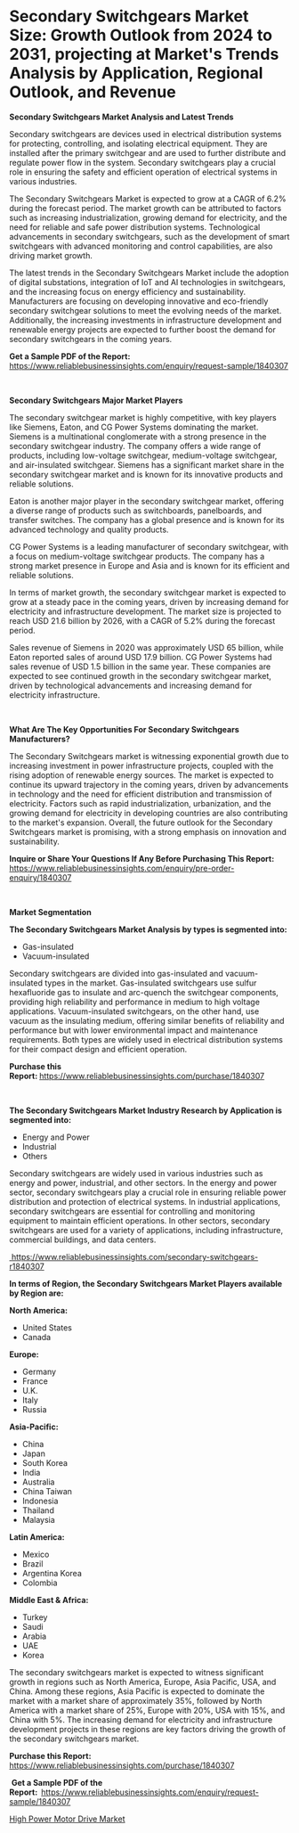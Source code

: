 <p><h1>Secondary Switchgears Market Size: Growth Outlook from 2024 to 2031, projecting at Market's Trends Analysis by Application, Regional Outlook, and Revenue</h1></p><p><strong>Secondary Switchgears Market Analysis and Latest Trends</strong></p>
<p><p>Secondary switchgears are devices used in electrical distribution systems for protecting, controlling, and isolating electrical equipment. They are installed after the primary switchgear and are used to further distribute and regulate power flow in the system. Secondary switchgears play a crucial role in ensuring the safety and efficient operation of electrical systems in various industries.</p><p>The Secondary Switchgears Market is expected to grow at a CAGR of 6.2% during the forecast period. The market growth can be attributed to factors such as increasing industrialization, growing demand for electricity, and the need for reliable and safe power distribution systems. Technological advancements in secondary switchgears, such as the development of smart switchgears with advanced monitoring and control capabilities, are also driving market growth.</p><p>The latest trends in the Secondary Switchgears Market include the adoption of digital substations, integration of IoT and AI technologies in switchgears, and the increasing focus on energy efficiency and sustainability. Manufacturers are focusing on developing innovative and eco-friendly secondary switchgear solutions to meet the evolving needs of the market. Additionally, the increasing investments in infrastructure development and renewable energy projects are expected to further boost the demand for secondary switchgears in the coming years.</p></p>
<p><strong>Get a Sample PDF of the Report:&nbsp;</strong> <a href="https://www.reliablebusinessinsights.com/enquiry/request-sample/1840307">https://www.reliablebusinessinsights.com/enquiry/request-sample/1840307</a></p>
<p>&nbsp;</p>
<p><strong>Secondary Switchgears Major Market Players</strong></p>
<p><p>The secondary switchgear market is highly competitive, with key players like Siemens, Eaton, and CG Power Systems dominating the market. Siemens is a multinational conglomerate with a strong presence in the secondary switchgear industry. The company offers a wide range of products, including low-voltage switchgear, medium-voltage switchgear, and air-insulated switchgear. Siemens has a significant market share in the secondary switchgear market and is known for its innovative products and reliable solutions. </p><p>Eaton is another major player in the secondary switchgear market, offering a diverse range of products such as switchboards, panelboards, and transfer switches. The company has a global presence and is known for its advanced technology and quality products. </p><p>CG Power Systems is a leading manufacturer of secondary switchgear, with a focus on medium-voltage switchgear products. The company has a strong market presence in Europe and Asia and is known for its efficient and reliable solutions.</p><p>In terms of market growth, the secondary switchgear market is expected to grow at a steady pace in the coming years, driven by increasing demand for electricity and infrastructure development. The market size is projected to reach USD 21.6 billion by 2026, with a CAGR of 5.2% during the forecast period.</p><p>  Sales revenue of Siemens in 2020 was approximately USD 65 billion, while Eaton reported sales of around USD 17.9 billion. CG Power Systems had sales revenue of USD 1.5 billion in the same year. These companies are expected to see continued growth in the secondary switchgear market, driven by technological advancements and increasing demand for electricity infrastructure.</p></p>
<p>&nbsp;</p>
<p><strong>What Are The Key Opportunities For Secondary Switchgears Manufacturers?</strong></p>
<p><p>The Secondary Switchgears market is witnessing exponential growth due to increasing investment in power infrastructure projects, coupled with the rising adoption of renewable energy sources. The market is expected to continue its upward trajectory in the coming years, driven by advancements in technology and the need for efficient distribution and transmission of electricity. Factors such as rapid industrialization, urbanization, and the growing demand for electricity in developing countries are also contributing to the market's expansion. Overall, the future outlook for the Secondary Switchgears market is promising, with a strong emphasis on innovation and sustainability.</p></p>
<p><strong>Inquire or Share Your Questions If Any Before Purchasing This Report:</strong> <a href="https://www.reliablebusinessinsights.com/enquiry/pre-order-enquiry/1840307">https://www.reliablebusinessinsights.com/enquiry/pre-order-enquiry/1840307</a></p>
<p>&nbsp;</p>
<p><strong>Market Segmentation</strong></p>
<p><strong>The Secondary Switchgears Market Analysis by types is segmented into:</strong></p>
<p><ul><li>Gas-insulated</li><li>Vacuum-insulated</li></ul></p>
<p><p>Secondary switchgears are divided into gas-insulated and vacuum-insulated types in the market. Gas-insulated switchgears use sulfur hexafluoride gas to insulate and arc-quench the switchgear components, providing high reliability and performance in medium to high voltage applications. Vacuum-insulated switchgears, on the other hand, use vacuum as the insulating medium, offering similar benefits of reliability and performance but with lower environmental impact and maintenance requirements. Both types are widely used in electrical distribution systems for their compact design and efficient operation.</p></p>
<p><strong>Purchase this Report:&nbsp;</strong><a href="https://www.reliablebusinessinsights.com/purchase/1840307">https://www.reliablebusinessinsights.com/purchase/1840307</a></p>
<p>&nbsp;</p>
<p><strong>The Secondary Switchgears Market Industry Research by Application is segmented into:</strong></p>
<p><ul><li>Energy and Power</li><li>Industrial</li><li>Others</li></ul></p>
<p><p>Secondary switchgears are widely used in various industries such as energy and power, industrial, and other sectors. In the energy and power sector, secondary switchgears play a crucial role in ensuring reliable power distribution and protection of electrical systems. In industrial applications, secondary switchgears are essential for controlling and monitoring equipment to maintain efficient operations. In other sectors, secondary switchgears are used for a variety of applications, including infrastructure, commercial buildings, and data centers.</p></p>
<p><a href="https://www.reliablebusinessinsights.com/secondary-switchgears-r1840307">&nbsp;https://www.reliablebusinessinsights.com/secondary-switchgears-r1840307</a></p>
<p><strong>In terms of Region, the Secondary Switchgears Market Players available by Region are:</strong></p>
<p>
    <p> <strong> North America: </strong>
        <ul>
            <li>United States</li>
            <li>Canada</li>
        </ul>
        </p> 
    <p> <strong> Europe: </strong>
        <ul>
            <li>Germany</li>
            <li>France</li>
            <li>U.K.</li>
            <li>Italy</li>
            <li>Russia</li>
        </ul>
        </p> 
    <p> <strong> Asia-Pacific: </strong>
        <ul>
            <li>China</li>
            <li>Japan</li>
            <li>South Korea</li>
            <li>India</li>
            <li>Australia</li>
            <li>China Taiwan</li>
            <li>Indonesia</li>
            <li>Thailand</li>
            <li>Malaysia</li>
        </ul>
        </p> 
    <p> <strong> Latin America: </strong>
        <ul>
            <li>Mexico</li>
            <li>Brazil</li>
            <li>Argentina Korea</li>
            <li>Colombia</li>
        </ul>
        </p> 
    <p> <strong> Middle East & Africa: </strong>
        <ul>
            <li>Turkey</li>
            <li>Saudi</li>
            <li>Arabia</li>
            <li>UAE</li>
            <li>Korea</li>
        </ul>
    </p>
    </p>
<p><p>The secondary switchgears market is expected to witness significant growth in regions such as North America, Europe, Asia Pacific, USA, and China. Among these regions, Asia Pacific is expected to dominate the market with a market share of approximately 35%, followed by North America with a market share of 25%, Europe with 20%, USA with 15%, and China with 5%. The increasing demand for electricity and infrastructure development projects in these regions are key factors driving the growth of the secondary switchgears market.</p></p>
<p><strong>Purchase this Report: </strong><a href="https://www.reliablebusinessinsights.com/purchase/1840307">https://www.reliablebusinessinsights.com/purchase/1840307</a></p>
<p>&nbsp;<strong>Get a Sample PDF of the Report:&nbsp;&nbsp;</strong><a href="https://www.reliablebusinessinsights.com/enquiry/request-sample/1840307">https://www.reliablebusinessinsights.com/enquiry/request-sample/1840307</a></p>
<p><strong></strong></p>
<p><p><a href="https://view.publitas.com/reportprime-1/global-high-power-motor-drive-market-size-and-market-trends-analysis-by-regional-outlook-competitive-strategies-forecasted-for-period-from-2024-to-2031/">High Power Motor Drive Market</a></p></p>